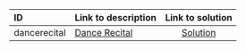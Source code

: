 | ID | Link to description | Link to solution |
|:---|:---|:---:|
| dancerecital | [Dance Recital](https://open.kattis.com/problems/dancerecital) | [Solution](https://github.com/versenyi98/leetcode-solutions/tree/main/solutions/Dance%20Recital)|
